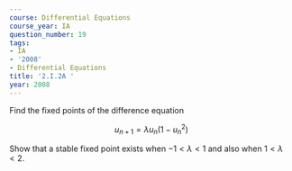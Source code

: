 ```yaml
---
course: Differential Equations
course_year: IA
question_number: 19
tags:
- IA
- '2008'
- Differential Equations
title: '2.I.2A '
year: 2008
---
```



Find the fixed points of the difference equation

$$u_{n+1}=\lambda u_{n}\left(1-u_{n}^{2}\right)$$

Show that a stable fixed point exists when $-1<\lambda<1$ and also when $1<\lambda<2$.